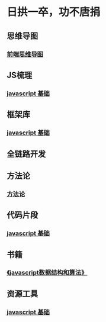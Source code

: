 # 日拱一卒，功不唐捐

## 思维导图
### [前端思维导图](http://www.jimilee.tech/md/introduction/introduction.html)
## JS梳理
### [javascript 基础](http://www.jimilee.tech/md/js/jsBasic/)
## 框架库
### [javascript 基础](http://www.jimilee.tech/md/frame/)
## 全链路开发
## 方法论
### [方法论](http://www.jimilee.tech/md/codeBlock/methodology/4.html)
## 代码片段
### [javascript 基础](http://www.jimilee.tech/md/codeBlock/module/)
## 书籍
### [《javascript数据结构和算法》](http://www.jimilee.tech/md/js/book/algorithm.html)
## 资源工具
### [javascript 基础](http://www.jimilee.tech/md/resource/resource.html)
